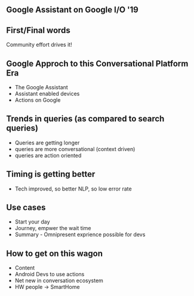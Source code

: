 ## Google Assistant on Google I/O '19

## First/Final words
Community effort drives it!

## Google Approch to this Conversational Platform Era
* The Google Assistant
* Assistant enabled devices
* Actions on Google

## Trends in queries (as compared to search queries)
* Queries are getting longer
* queries are more conversational (context driven)
* queries are action oriented

## Timing is getting better
* Tech improved, so better NLP, so low error rate

## Use cases
* Start your day
* Journey, empwer the wait time
* Summary - Omnipresent exprience possible for devs


## How to get on this wagon
* Content
* Android Devs to use actions
* Net new in conversation ecosystem
* HW people -> SmartHome 
